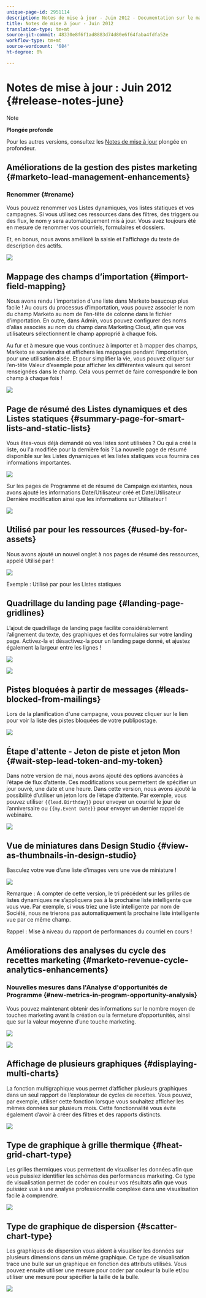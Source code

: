 ```yaml
---
unique-page-id: 2951114
description: Notes de mise à jour - Juin 2012 - Documentation sur le marketing - Documentation du produit
title: Notes de mise à jour - Juin 2012
translation-type: tm+mt
source-git-commit: 48330e8f6f1ad8883d74d80e6f64faba4fdfa52e
workflow-type: tm+mt
source-wordcount: '684'
ht-degree: 0%

---
```



# Notes de mise à jour : Juin 2012 {#release-notes-june}

>[!NOTE]
>
>**Plongée profonde**
>
>Pour les autres versions, consultez les [Notes de mise à jour](http://docs.marketo.com/display/docs/release+notes) plongée en profondeur.

## Améliorations de la gestion des pistes marketing {#marketo-lead-management-enhancements}

### Renommer {#rename}

Vous pouvez renommer vos Listes dynamiques, vos listes statiques et vos campagnes. Si vous utilisez ces ressources dans des filtres, des triggers ou des flux, le nom y sera automatiquement mis à jour. Vous avez toujours été en mesure de renommer vos courriels, formulaires et dossiers.

Et, en bonus, nous avons amélioré la saisie et l&#39;affichage du texte de description des actifs.

![](assets/image2014-9-23-10-3a23-3a10.png)

## Mappage des champs d’importation {#import-field-mapping}

Nous avons rendu l&#39;importation d&#39;une liste dans Marketo beaucoup plus facile ! Au cours du processus d’importation, vous pouvez associer le nom du champ Marketo au nom de l’en-tête de colonne dans le fichier d’importation. En outre, dans Admin, vous pouvez configurer des noms d’alias associés au nom du champ dans Marketing Cloud, afin que vos utilisateurs sélectionnent le champ approprié à chaque fois.

Au fur et à mesure que vous continuez à importer et à mapper des champs, Marketo se souviendra et affichera les mappages pendant l’importation, pour une utilisation aisée. Et pour simplifier la vie, vous pouvez cliquer sur l’en-tête Valeur d’exemple pour afficher les différentes valeurs qui seront renseignées dans le champ. Cela vous permet de faire correspondre le bon champ à chaque fois !

![](assets/image2014-9-23-10-3a23-3a27.png)

## Page de résumé des Listes dynamiques et des Listes statiques {#summary-page-for-smart-lists-and-static-lists}

Vous êtes-vous déjà demandé où vos listes sont utilisées ? Ou qui a créé la liste, ou l&#39;a modifiée pour la dernière fois ? La nouvelle page de résumé disponible sur les Listes dynamiques et les listes statiques vous fournira ces informations importantes.

![](assets/image2014-9-23-10-3a23-3a40.png)

Sur les pages de Programme et de résumé de Campaign existantes, nous avons ajouté les informations Date/Utilisateur créé et Date/Utilisateur Dernière modification ainsi que les informations sur Utilisateur !

![](assets/image2014-9-23-10-3a23-3a54.png)

## Utilisé par pour les ressources {#used-by-for-assets}

Nous avons ajouté un nouvel onglet à nos pages de résumé des ressources, appelé Utilisé par !

![](assets/image2014-9-23-10-3a24-3a5.png)

Exemple : Utilisé par pour les Listes statiques

## Quadrillage du landing page {#landing-page-gridlines}

L’ajout de quadrillage de landing page facilite considérablement l’alignement du texte, des graphiques et des formulaires sur votre landing page. Activez-la et désactivez-la pour un landing page donné, et ajustez également la largeur entre les lignes !

![](assets/image2014-9-23-10-3a24-3a19.png)

![](assets/image2014-9-23-10-3a24-3a33.png)

## Pistes bloquées à partir de messages {#leads-blocked-from-mailings}

Lors de la planification d&#39;une campagne, vous pouvez cliquer sur le lien pour voir la liste des pistes bloquées de votre publipostage.

![](assets/image2014-9-23-10-3a24-3a51.png)

## Étape d&#39;attente - Jeton de piste et jeton Mon {#wait-step-lead-token-and-my-token}

Dans notre version de mai, nous avons ajouté des options avancées à l’étape de flux d’attente. Ces modifications vous permettent de spécifier un jour ouvré, une date et une heure. Dans cette version, nous avons ajouté la possibilité d’utiliser un jeton lors de l’étape d’attente. Par exemple, vous pouvez utiliser `{{lead.Birthday}}` pour envoyer un courriel le jour de l’anniversaire ou `{{my.Event Date}}` pour envoyer un dernier rappel de webinaire.

![](assets/image2014-9-23-10-3a25-3a57.png)

## Vue de miniatures dans Design Studio {#view-as-thumbnails-in-design-studio}

Basculez votre vue d’une liste d’images vers une vue de miniature !

![](assets/image2014-9-23-10-3a26-3a13.png)

Remarque : A compter de cette version, le tri précédent sur les grilles de listes dynamiques ne s’appliquera pas à la prochaine liste intelligente que vous vue. Par exemple, si vous triez une liste intelligente par nom de Société, nous ne trierons pas automatiquement la prochaine liste intelligente vue par ce même champ.

Rappel : Mise à niveau du rapport de performances du courriel en cours !

## Améliorations des analyses du cycle des recettes marketing {#marketo-revenue-cycle-analytics-enhancements}

### Nouvelles mesures dans l&#39;Analyse d&#39;opportunités de Programme {#new-metrics-in-program-opportunity-analysis}

Vous pouvez maintenant obtenir des informations sur le nombre moyen de touches marketing avant la création ou la fermeture d’opportunités, ainsi que sur la valeur moyenne d’une touche marketing.

![](assets/image2014-9-23-10-3a26-3a30.png)

![](assets/image2014-9-23-10-3a26-3a41.png)

## Affichage de plusieurs graphiques {#displaying-multi-charts}

La fonction multigraphique vous permet d’afficher plusieurs graphiques dans un seul rapport de l’explorateur de cycles de recettes. Vous pouvez, par exemple, utiliser cette fonction lorsque vous souhaitez afficher les mêmes données sur plusieurs mois. Cette fonctionnalité vous évite également d’avoir à créer des filtres et des rapports distincts.

![](assets/image2014-9-23-10-3a27-3a41.png)

## Type de graphique à grille thermique {#heat-grid-chart-type}

Les grilles thermiques vous permettent de visualiser les données afin que vous puissiez identifier les schémas des performances marketing. Ce type de visualisation permet de coder en couleur vos résultats afin que vous puissiez vue à une analyse professionnelle complexe dans une visualisation facile à comprendre.

![](assets/image2014-9-23-10-3a28-3a21.png)

## Type de graphique de dispersion {#scatter-chart-type}

Les graphiques de dispersion vous aident à visualiser les données sur plusieurs dimensions dans un même graphique. Ce type de visualisation trace une bulle sur un graphique en fonction des attributs utilisés. Vous pouvez ensuite utiliser une mesure pour coder par couleur la bulle et/ou utiliser une mesure pour spécifier la taille de la bulle.

![](assets/image2014-9-23-10-3a29-3a7.png)
